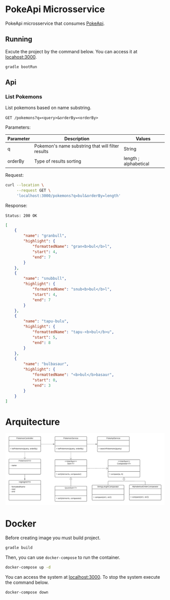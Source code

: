 # PokeApi Microsservice

PokeApi microsservice that consumes [PokeApi](https://pokeapi.co/).

## Running

Excute the project by the command below. You can access it at [locahost:3000](localhost:3000).

```
gradle bootRun
```

## Api

### List Pokemons

List pokemons based on name substring.

`GET /pokemons?q=<query>&orderBy=<orderBy>`

Parameters:

| Parameter | Description | Values |
| --------- | ----------- | ------ |
| q         | Pokemon's name substring that will filter results | String |
| orderBy   | Type of results sorting | length ; alphabetical |

Request:

```bash
curl --location \
     --request GET \
     'localhost:3000/pokemons?q=bul&orderBy=length'
```

Response:

`Status: 200 OK `

```json
[
    {
        "name": "granbull",
        "highlight": {
            "formattedName": "gran<b>bul</b>l",
            "start": 4,
            "end": 7
        }
    },
    {
        "name": "snubbull",
        "highlight": {
            "formattedName": "snub<b>bul</b>l",
            "start": 4,
            "end": 7
        }
    },
    {
        "name": "tapu-bulu",
        "highlight": {
            "formattedName": "tapu-<b>bul</b>u",
            "start": 5,
            "end": 8
        }
    },
    {
        "name": "bulbasaur",
        "highlight": {
            "formattedName": "<b>bul</b>basaur",
            "start": 0,
            "end": 3
        }
    }
]
```
# Arquitecture

![Arquitecture](arquitecture.png)

# Docker

Before creating image you must build project.

```bash
gradle build
```

Then, you can use `docker-compose` to run the container.

```bash
docker-compose up -d
```

You can access the system at [localhost:3000](localhost:3000). To stop the system
execute the command below.

```bash
docker-compose down
```